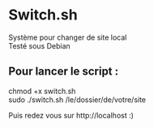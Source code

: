 # Switch.sh
Système pour changer de site local  
Testé sous Debian
  
## Pour lancer le script :  
chmod +x switch.sh  
sudo ./switch.sh  /le/dossier/de/votre/site

Puis redez vous sur http://localhost :)
